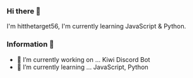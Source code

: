 ### Hi there 👋
I'm hitthetarget56, I'm currently learning JavaScript & Python.
<!--
**Hitthetarget55/Hitthetarget55** is a ✨ _special_ ✨ repository because its `README.md` (this file) appears on your GitHub profile. -->


### Information 📕
- 🔭 I’m currently working on ... Kiwi Discord Bot
- 🌱 I’m currently learning ... JavaScript, Python




